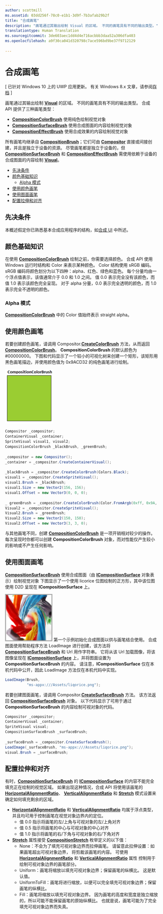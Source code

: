 ```yaml
---
author: scottmill
ms.assetid: 03dd256f-78c0-e1b1-3d9f-7b3afab29b2f
title: "合成画笔"
description: "画笔通过其输出绘制 Visual 的区域。 不同的画笔具有不同的输出类型。"
translationtype: Human Translation
ms.sourcegitcommit: 3de603aec1dd4d4e716acbbb3daa52a306dfa403
ms.openlocfilehash: a9f30ca041d320798c7ace596bd9be37f9712129

---
```

# 合成画笔

\[ 已针对 Windows 10 上的 UWP 应用更新。 有关 Windows 8.x 文章，请参阅[存档](http://go.microsoft.com/fwlink/p/?linkid=619132) \]

画笔通过其输出绘制 [**Visual**](https://msdn.microsoft.com/library/windows/apps/Dn706858) 的区域。 不同的画笔具有不同的输出类型。 合成 API 提供了三种画笔类型：

-   [**CompositionColorBrush**](https://msdn.microsoft.com/library/windows/apps/Mt589399) 使用纯色绘制视觉对象
-   [**CompositionSurfaceBrush**](https://msdn.microsoft.com/library/windows/apps/Mt589415) 使用合成图面的内容绘制视觉对象
-   [**CompositionEffectBrush**](https://msdn.microsoft.com/library/windows/apps/Mt589406) 使用合成效果的内容绘制视觉对象

所有画笔均继承自 [**CompositionBrush**](https://msdn.microsoft.com/library/windows/apps/Mt589398)；它们可由 [**Compositor**](https://msdn.microsoft.com/library/windows/apps/Dn706789) 直接或间接创建，并且是独立于设备的资源。 尽管画笔都是独立于设备的，但 [**CompositionSurfaceBrush**](https://msdn.microsoft.com/library/windows/apps/Mt589415) 和 [**CompositionEffectBrush**](https://msdn.microsoft.com/library/windows/apps/Mt589406) 需使用依赖于设备的合成图面的内容绘制 [**Visual**](https://msdn.microsoft.com/library/windows/apps/Dn706858)。

-   [先决条件](./composition-brushes.md#prerequisites)
-   [颜色基础知识](./composition-brushes.md#color-basics)
    -   [Alpha 模式](./composition-brushes.md#alpha-modes)
-   [使用颜色画笔](./composition-brushes.md#using-color-brush)
-   [使用图面画笔](./composition-brushes.md#using-surface-brush)
-   [配置拉伸和对齐](./composition-brushes.md#configuring-stretch-and-alignment)

## 先决条件

本概述假定你已熟悉基本合成应用程序的结构，如[合成 UI](visual-layer.md) 中所述。

## 颜色基础知识

在使用 [**CompositionColorBrush**](https://msdn.microsoft.com/library/windows/apps/Mt589399) 绘制之前，你需要选择颜色。 合成 API 使用 Windows 运行时结构和 Color 来表示某种颜色。 Color 结构使用 sRGB 编码。 sRGB 编码将颜色划分为以下四种：alpha、红色、绿色和蓝色。 每个分量均由一个浮点值表示，该值通常介于 0.0 和 1.0 之间。 值 0.0 表示完全没有该颜色，而值 1.0 表示该颜色完全呈现。 对于 alpha 分量，0.0 表示完全透明的颜色，而 1.0 表示完全不透明的颜色。

### Alpha 模式

[**CompositionColorBrush**](https://msdn.microsoft.com/library/windows/apps/Mt589399) 中的 Color 值始终表示 straight alpha。

## 使用颜色画笔

若要创建颜色画笔，请调用 Compositor.[**CreateColorBrush**](https://msdn.microsoft.com/library/windows/apps/windows.ui.composition.compositor.createcolorbrush.aspx) 方法，从而返回 [**CompositionColorBrush**](https://msdn.microsoft.com/library/windows/apps/Mt589399)。 **CompositionColorBrush** 的默认颜色为 \#00000000。 下图和代码显示了一个较小的可视化树来创建一个矩形，该矩形用黑色画笔描边，并使用颜色值为 0x9ACD32 的纯色画笔进行绘制。

![CompositionColorBrush](images/composition-compositioncolorbrush.png)
```cs
Compositor _compositor;
ContainerVisual _container;
SpriteVisual visual1, visual2;
CompositionColorBrush _blackBrush, _greenBrush; 

_compositor = new Compositor();
_container = _compositor.CreateContainerVisual();

_blackBrush = _compositor.CreateColorBrush(Colors.Black);
visual1 = _compositor.CreateSpriteVisual();
visual1.Brush = _blackBrush;
visual1.Size = new Vector2(156, 156);
visual1.Offset = new Vector3(0, 0, 0);

_ greenBrush = _compositor.CreateColorBrush(Color.FromArgb(0xff, 0x9A, 0xCD, 0x32));
Visual2 = _compositor.CreateSpriteVisual();
Visual2.Brush = _greenBrush;
Visual2.Size = new Vector2(150, 150);
Visual2.Offset = new Vector3(3, 3, 0);
```

与其他画笔不同，创建 [**CompositionColorBrush**](https://msdn.microsoft.com/library/windows/apps/Mt589399) 是一项开销相对较少的操作。 每次呈现时你都可以创建 **CompositionColorBrush** 对象，而对性能仅产生较小的影响或不产生任何影响。

## 使用图面画笔

[**CompositionSurfaceBrush**](https://msdn.microsoft.com/library/windows/apps/Mt589415) 使用合成图面（由 [**ICompositionSurface**](https://msdn.microsoft.com/library/windows/apps/Dn706819) 对象表示）绘制视觉对象 下图显示了一个使用 licorice 位图绘制的正方形，其中该位图使用 D2D 呈现在 **ICompositionSurface** 上。

![CompositionSurfaceBrush](images/composition-compositionsurfacebrush.png) 第一个示例初始化合成图面以供与画笔结合使用。 合成图面使用帮助程序方法 LoadImage 进行创建，该方法将 [**CompositionSurfaceBrush**](https://msdn.microsoft.com/library/windows/apps/Mt589415) 和 Url 用作字符串。 它将从该 Url 加载图像，将该图像呈现在 [**ICompositionSurface**](https://msdn.microsoft.com/library/windows/apps/Dn706819) 上，并将图面设置为 **CompositionSurfaceBrush** 的内容。 请注意，**ICompositionSurface** 仅在本机代码中公开，因此 LoadImage 方法仅在本机代码中实现。

```cs
LoadImage(Brush,
          "ms-appx:///Assets/liqorice.png");
```

若要创建图面画笔，请调用 Compositor.[**CreateSurfaceBrush**](https://msdn.microsoft.com/library/windows/apps/windows.ui.composition.compositor.createsurfacebrush.aspx) 方法。 该方法返回 [**CompositionSurfaceBrush**](https://msdn.microsoft.com/library/windows/apps/Mt589415) 对象。 以下代码显示了可用于通过 **CompositionSurfaceBrush** 的内容绘制可视对象的代码。

```cs
Compositor _compositor;
ContainerVisual _container;
SpriteVisual visual;
CompositionSurfaceBrush _surfaceBrush;

_surfaceBrush = _compositor.CreateSurfaceBrush();
LoadImage(_surfaceBrush, "ms-appx:///Assets/liqorice.png");
visual.Brush = _surfaceBrush;
```

## 配置拉伸和对齐

有时，[**CompositionSurfaceBrush**](https://msdn.microsoft.com/library/windows/apps/Mt589415) 的 [**ICompositionSurface**](https://msdn.microsoft.com/library/windows/apps/Dn706819) 的内容不能完全填充正在绘制的视觉区域。 如果出现这种情况，合成 API 将使用该画笔的 [**HorizontalAlignmentRatio**](https://msdn.microsoft.com/library/windows/apps/windows.ui.composition.compositionsurfacebrush.horizontalalignmentratio.aspx)、 [**VerticalAlignmentRatio**](https://msdn.microsoft.com/library/windows/apps/windows.ui.composition.compositionsurfacebrush.verticalalignmentratio) 和 [**Stretch**](https://msdn.microsoft.com/library/windows/apps/windows.ui.composition.compositionsurfacebrush.stretch) 模式设置来确定如何填充剩余的区域。

-   [**HorizontalAlignmentRatio**](https://msdn.microsoft.com/library/windows/apps/windows.ui.composition.compositionsurfacebrush.horizontalalignmentratio.aspx) 和 [**VerticalAlignmentRatio**](https://msdn.microsoft.com/library/windows/apps/windows.ui.composition.compositionsurfacebrush.verticalalignmentratio) 均属于浮点类型，并且均可用于控制画笔在视觉对象边界内的定位。
    -   值 0.0 指示将画笔的左/上角与可视对象的左/上角对齐
    -   值 0.5 指示将画笔的中心与可视对象的中心对齐
    -   值 1.0 指示将画笔的右/下角与可视对象的右/下角对齐
-   [**Stretch**](https://msdn.microsoft.com/library/windows/apps/windows.ui.composition.compositionsurfacebrush.stretch) 属性接受 [**CompositionStretch**](https://msdn.microsoft.com/library/windows/apps/Dn706786) 枚举定义的以下值：
    -   None：不会为了填充可视对象边界而拉伸画笔。 请留意此拉伸设置：如果画笔超出可视对象边界， 将剪裁该画笔的内容。 可使用 [**HorizontalAlignmentRatio**](https://msdn.microsoft.com/library/windows/apps/windows.ui.composition.compositionsurfacebrush.horizontalalignmentratio.aspx) 和 [**VerticalAlignmentRatio**](https://msdn.microsoft.com/library/windows/apps/windows.ui.composition.compositionsurfacebrush.verticalalignmentratio) 属性 控制用于绘制可视对象边界的画笔部分。
    -   Uniform：画笔将缩放以填充可视对象边界；保留画笔的纵横比。 这是默认值。
    -   UniformToFill：画笔将进行缩放，以便可以完全填充可视对象边界；保留画笔的纵横比。
    -   Fill：画笔将缩放以填充可视对象边界。 因为画笔的高度和宽度是独立缩放的，所以可能不能保留画笔的原始纵横比。 也就是说，画笔可能为了完全填充可视对象边界而失真。

 

 







<!--HONumber=Jul16_HO2-->



